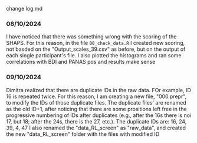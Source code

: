 change log.md
### 08/10/2024
I have noticed that there was something wrong with the scoring of the SHAPS. For this reason, in the file `00_check_data.R` I created new scoring, not basded on the "Output_scales_39.csv" as before, but on the output of each single participant's file. I also plotted the histograms and ran some correlations with BDI and PANAS pos and results make sense
### 09/10/2024
Dimitra realized that there are duplicate IDs in the raw data. FOr example, ID 16 is repeated twice. For this reason, I am creating a new file, "000.prepr", to modify the IDs of those duplicate files. The duplicate files' are renamed as the old ID+1, after noticing that there are some prositions left free in the progressive numbering of IDs after duplicates (e.g., after the 16s there is noi 17, but 18; after the 24s, there is the 27, etc.). 
The duplicate IDs are:
16, 24, 39, 4, 47
I also renamed the "data_RL_screen" as "raw_data", and created the new "data_RL_screen" folder with the files with modified ID